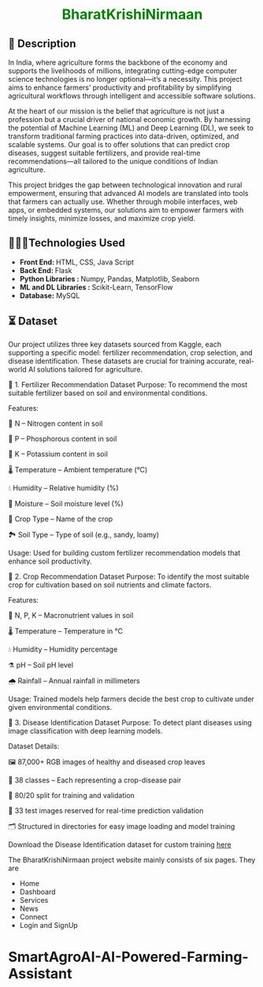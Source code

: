 

<h1 align = center style="color:green;"> <span style="color:green;">BharatKrishiNirmaan</h1>


</div>

## 📝 Description
In India, where agriculture forms the backbone of the economy and supports the livelihoods of millions, integrating cutting-edge computer science technologies is no longer optional—it’s a necessity. This project aims to enhance farmers’ productivity and profitability by simplifying agricultural workflows through intelligent and accessible software solutions.

At the heart of our mission is the belief that agriculture is not just a profession but a crucial driver of national economic growth. By harnessing the potential of Machine Learning (ML) and Deep Learning (DL), we seek to transform traditional farming practices into data-driven, optimized, and scalable systems. Our goal is to offer solutions that can predict crop diseases, suggest suitable fertilizers, and provide real-time recommendations—all tailored to the unique conditions of Indian agriculture.

This project bridges the gap between technological innovation and rural empowerment, ensuring that advanced AI models are translated into tools that farmers can actually use. Whether through mobile interfaces, web apps, or embedded systems, our solutions aim to empower farmers with timely insights, minimize losses, and maximize crop yield.


## 👨🏻‍💻Technologies Used 
 <ul>
 <li> <b>Front End: </b>   HTML, CSS, Java Script</li>
 <li> <b> Back End: </b>  Flask </li>
<li> <b> Python Libraries : </b>  Numpy, Pandas, Matplotlib, Seaborn </li>
<li> <b> ML and DL Libraries : </b>  Scikit-Learn, TensorFlow </li>
<li><b> Database:</b> 
MySQL </li>
 </ul>

## ⏳ Dataset 

Our project utilizes three key datasets sourced from Kaggle, each supporting a specific model: fertilizer recommendation, crop selection, and disease identification. These datasets are crucial for training accurate, real-world AI solutions tailored for agriculture.

🌾 1. Fertilizer Recommendation Dataset
Purpose:
To recommend the most suitable fertilizer based on soil and environmental conditions.

Features:

🧪 N – Nitrogen content in soil

🧪 P – Phosphorous content in soil

🧪 K – Potassium content in soil

🌡️ Temperature – Ambient temperature (°C)

💧 Humidity – Relative humidity (%)

🌱 Moisture – Soil moisture level (%)

🌾 Crop Type – Name of the crop

🏞️ Soil Type – Type of soil (e.g., sandy, loamy)

Usage:
Used for building custom fertilizer recommendation models that enhance soil productivity.

🌱 2. Crop Recommendation Dataset
Purpose:
To identify the most suitable crop for cultivation based on soil nutrients and climate factors.

Features:

🧪 N, P, K – Macronutrient values in soil

🌡️ Temperature – Temperature in °C

💧 Humidity – Humidity percentage

⚗️ pH – Soil pH level

🌧️ Rainfall – Annual rainfall in millimeters

Usage:
Trained models help farmers decide the best crop to cultivate under given environmental conditions.

🍃 3. Disease Identification Dataset
Purpose:
To detect plant diseases using image classification with deep learning models.

Dataset Details:

🖼️ 87,000+ RGB images of healthy and diseased crop leaves

📂 38 classes – Each representing a crop-disease pair

🔄 80/20 split for training and validation

🔬 33 test images reserved for real-time prediction validation

🗂️ Structured in directories for easy image loading and model training

Download the Disease Identification dataset for custom training <a href="https://www.kaggle.com/datasets/vipoooool/new-plant-diseases-dataset">here</a>



The BharatKrishiNirmaan  project website mainly consists of six pages. They are
<ul>
<li> Home</li>
<li> Dashboard</li>
<li> Services</li>
<li> News</li>
<li>Connect </li>
<li> Login and SignUp</li>
</ul>

# SmartAgroAI-AI-Powered-Farming-Assistant

